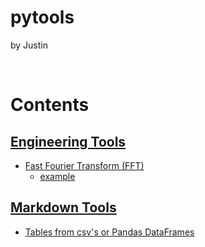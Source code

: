# pytools 

by Justin 

<br>

# Contents

## [Engineering Tools](/engineering)

* [Fast Fourier Transform (FFT)](/engineering/fft.py)
    * [example](/engineering/fft_example.py)

## [Markdown Tools](/markdown)

* [Tables from csv's or Pandas DataFrames](/markdown/tables.py)